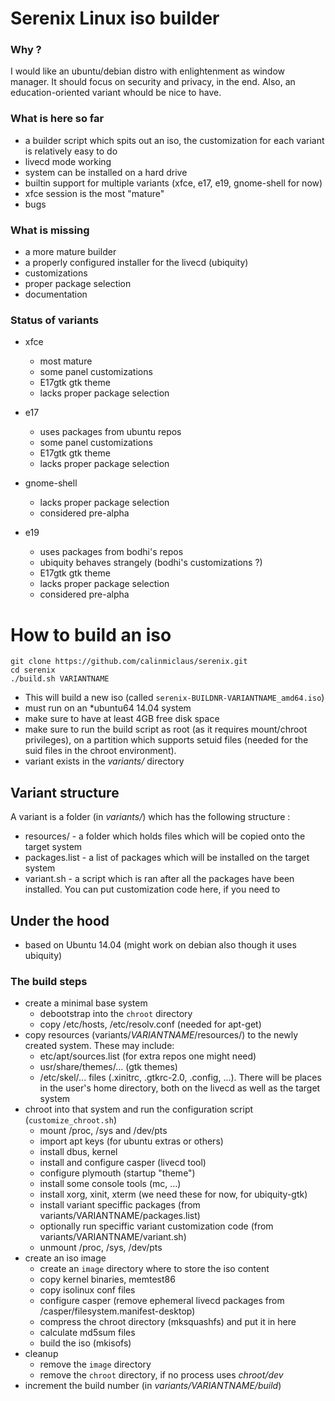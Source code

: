 
# Serenix Linux iso builder

### Why ?
I would like an ubuntu/debian distro with enlightenment as window manager. It should focus on security and privacy, in the end.
Also, an education-oriented variant whould be nice to have.

### What is here so far
* a builder script which spits out an iso, the customization for each variant is relatively easy to do
* livecd mode working
* system can be installed on a hard drive
* builtin support for multiple variants (xfce, e17, e19, gnome-shell for now)
* xfce session is the most "mature"
* bugs

### What is missing
* a more mature builder
* a properly configured installer for the livecd (ubiquity)
* customizations
* proper package selection
* documentation

### Status of variants
* xfce
    * most mature
    * some panel customizations
    * E17gtk gtk theme
    * lacks proper package selection

* e17
    * uses packages from ubuntu repos
    * some panel customizations
    * E17gtk gtk theme
    * lacks proper package selection

* gnome-shell
    * lacks proper package selection
    * considered pre-alpha

* e19
    * uses packages from bodhi's repos
    * ubiquity behaves strangely (bodhi's customizations ?)
    * E17gtk gtk theme
    * lacks proper package selection
    * considered pre-alpha


# How to build an iso

```
git clone https://github.com/calinmiclaus/serenix.git
cd serenix
./build.sh VARIANTNAME
```
* This will build a new iso (called `serenix-BUILDNR-VARIANTNAME_amd64.iso`)
* must run on an *ubuntu64 14.04 system
* make sure to have at least 4GB free disk space
* make sure to run the build script as root (as it requires mount/chroot privileges), on a partition which supports setuid files (needed for the suid files in the chroot environment).
* variant exists in the *variants/* directory

## Variant structure
A variant is a folder (in *variants/*) which has the following structure :
* resources/ - a folder which holds files which will be copied onto the target system
* packages.list - a list of packages which will be installed on the target system
* variant.sh - a script which is ran after all the packages have been installed. You can put customization code here, if you need to

## Under the hood
* based on Ubuntu 14.04 (might work on debian also though it uses ubiquity)

### The build steps

* create a minimal base system
    * debootstrap into the `chroot` directory
    * copy /etc/hosts, /etc/resolv.conf (needed for apt-get)
* copy resources (variants/*VARIANTNAME*/resources/) to the newly created system. These may include:
    * etc/apt/sources.list (for extra repos one might need)
    * usr/share/themes/... (gtk themes)
    * /etc/skel/... files (.xinitrc, .gtkrc-2.0, .config, ...). There will be places in the user's home directory, both on the livecd as well as the target system
* chroot into that system and run the configuration script (`customize_chroot.sh`)
    * mount /proc, /sys and /dev/pts
    * import apt keys (for ubuntu extras or others)
    * install dbus, kernel
    * install and configure casper (livecd tool)
    * configure plymouth (startup "theme")
    * install some console tools (mc, ...)
    * install xorg, xinit, xterm (we need these for now, for ubiquity-gtk)
    * install variant speciffic packages (from variants/VARIANTNAME/packages.list)
    * optionally run speciffic variant customization code (from variants/VARIANTNAME/variant.sh)
    * unmount /proc, /sys, /dev/pts
* create an iso image
    * create an `image` directory where to store the iso content
    * copy kernel binaries, memtest86
    * copy isolinux conf files
    * configure casper (remove ephemeral livecd packages from /casper/filesystem.manifest-desktop)
    * compress the chroot directory (mksquashfs) and put it in here
    * calculate md5sum files
    * build the iso (mkisofs)
* cleanup
    * remove the `image` directory
    * remove the `chroot` directory, if no process uses *chroot/dev*
* increment the build number (in *variants/VARIANTNAME/build*)
